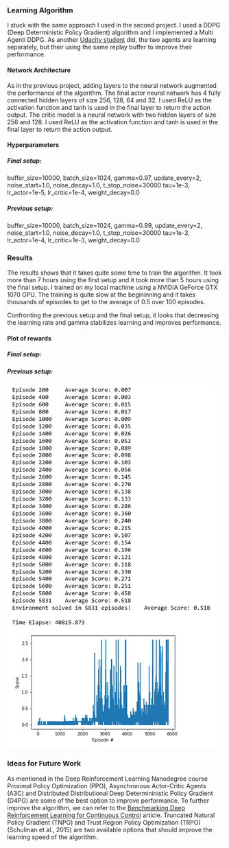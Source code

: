 ### Learning Algorithm
I stuck with the same approach I used in the second project. I used a DDPG (Deep Deterministic Policy Gradient) algorithm and I implemented a Multi Agenti DDPG.
As another [Udacity student](https://github.com/blangwallner/Udacity-Deep-Reinforcement-Learning-ND---Project-3---Collaboration-and-Competition) did, the two agents are learning separately, but their using the same replay buffer to improve their performance.

#### Network Architecture
As in the previous project, adding layers to the neural network augmented the performance of the algorithm. The final actor neural network has 4 fully connected hidden layers of size 256, 128, 64 and 32.
I used ReLU as the activation function and tanh is used in the final layer to return the action output.
The critic model is a neural network with two hidden layers of size 256 and 128.
I used ReLU as the activation function and tanh is used in the final layer to return the action output.

#### Hyperparameters

##### Final setup:

buffer_size=10000,
batch_size=1024,
gamma=0.97,
update_every=2,
noise_start=1.0,
noise_decay=1.0,
t_stop_noise=30000
tau=1e-3,
lr_actor=1e-5,
lr_critic=1e-4,
weight_decay=0.0

##### Previous setup:

buffer_size=10000,
batch_size=1024,
gamma=0.99,
update_every=2,
noise_start=1.0,
noise_decay=1.0,
t_stop_noise=30000
tau=1e-3,
lr_actor=1e-4,
lr_critic=1e-3,
weight_decay=0.0

### Results

The results shows that it takes quite some time to train the algorithm. It took more than 7 hours using the first setup and it took more than 5 hours using the final setup. I trained on my local machine using a NVIDIA GeForce GTX 1070 GPU. The training is quite slow at the begininning and it takes thousands of episodes to get to the average of 0.5 over 100 episodes.

Confronting the previous setup and the final setup, it looks that decreasing the learning rate and gamma stabilizes learning and improves performance.

#### Plot of rewards

##### Final setup:

##### Previous setup:

![fourth_try](/images/Fourthtry.PNG)

### Ideas for Future Work
As mentioned in the Deep Reinforcement Learning Nanodegree course Proximal Policy Optimization (PPO),  Asynchronous Actor-Critic Agents (A3C) and Distributed Distributional Deep Determininistic Policy Gradient (D4PG) are some of the best option to improve performance.
To further improve the algorithm, we can refer to the [Benchmarking Deep Reinforcement Learning for Continuous Control](https://arxiv.org/pdf/1604.06778.pdf) article. Truncated Natural Policy Gradient (TNPG) and Trust Region Policy Optimization (TRPO)  (Schulman et al., 2015) are two available options that should improve the learning speed of the algorithm.
